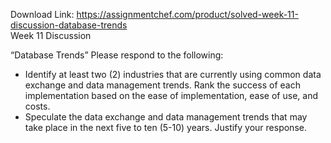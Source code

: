 Download Link: https://assignmentchef.com/product/solved-week-11-discussion-database-trends
<br>
Week 11 Discussion

“Database Trends”  Please respond to the following:

<ul>

 <li>Identify at least two (2) industries that are currently using common data exchange and data management trends. Rank the success of each implementation based on the ease of implementation, ease of use, and costs.</li>

 <li>Speculate the data exchange and data management trends that may take place in the next five to ten (5-10) years. Justify your response.</li>

</ul>